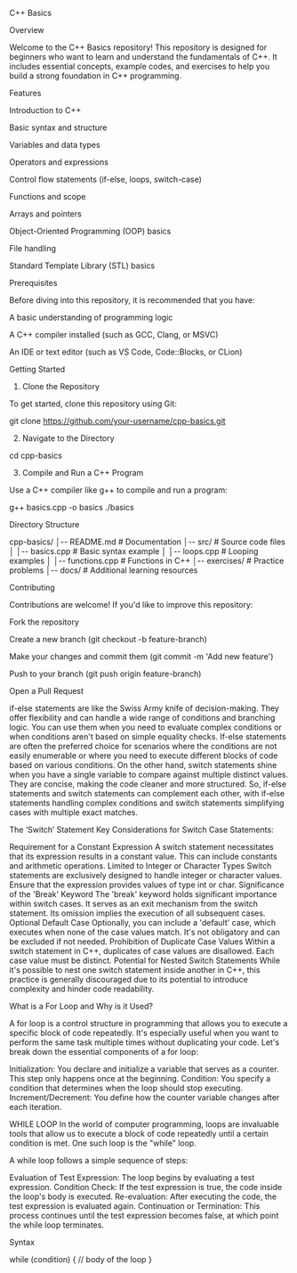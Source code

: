 C++ Basics

Overview

Welcome to the C++ Basics repository! This repository is designed for beginners who want to learn and understand the fundamentals of C++. It includes essential concepts, example codes, and exercises to help you build a strong foundation in C++ programming.

Features

Introduction to C++

Basic syntax and structure

Variables and data types

Operators and expressions

Control flow statements (if-else, loops, switch-case)

Functions and scope

Arrays and pointers

Object-Oriented Programming (OOP) basics

File handling

Standard Template Library (STL) basics

Prerequisites

Before diving into this repository, it is recommended that you have:

A basic understanding of programming logic

A C++ compiler installed (such as GCC, Clang, or MSVC)

An IDE or text editor (such as VS Code, Code::Blocks, or CLion)

Getting Started

1. Clone the Repository

To get started, clone this repository using Git:

git clone https://github.com/your-username/cpp-basics.git

2. Navigate to the Directory

cd cpp-basics

3. Compile and Run a C++ Program

Use a C++ compiler like g++ to compile and run a program:

g++ basics.cpp -o basics
./basics

Directory Structure

cpp-basics/
│-- README.md          # Documentation
│-- src/               # Source code files
│   │-- basics.cpp     # Basic syntax example
│   │-- loops.cpp      # Looping examples
│   │-- functions.cpp  # Functions in C++
│-- exercises/         # Practice problems
│-- docs/              # Additional learning resources

Contributing

Contributions are welcome! If you'd like to improve this repository:

Fork the repository

Create a new branch (git checkout -b feature-branch)

Make your changes and commit them (git commit -m 'Add new feature')

Push to your branch (git push origin feature-branch)

Open a Pull Request

if-else statements are like the Swiss Army knife of decision-making. They offer flexibility and can handle a wide range of conditions and branching logic. You can use them when you need to evaluate complex conditions or when conditions aren't based on simple equality checks. If-else statements are often the preferred choice for scenarios where the conditions are not easily enumerable or where you need to execute different blocks of code based on various conditions.
On the other hand, switch statements shine when you have a single variable to compare against multiple distinct values. They are concise, making the code cleaner and more structured. So, if-else statements and switch statements can complement each other, with if-else statements handling complex conditions and switch statements simplifying cases with multiple exact matches.

The ‘Switch’ Statement
Key Considerations for Switch Case Statements:

Requirement for a Constant Expression
A switch statement necessitates that its expression results in a constant value. This can include constants and arithmetic operations.
Limited to Integer or Character Types
Switch statements are exclusively designed to handle integer or character values. Ensure that the expression provides values of type int or char.
Significance of the 'Break' Keyword
The 'break' keyword holds significant importance within switch cases. It serves as an exit mechanism from the switch statement. Its omission implies the execution of all subsequent cases.
Optional Default Case
Optionally, you can include a 'default' case, which executes when none of the case values match. It's not obligatory and can be excluded if not needed.
Prohibition of Duplicate Case Values
Within a switch statement in C++, duplicates of case values are disallowed. Each case value must be distinct.
Potential for Nested Switch Statements
While it's possible to nest one switch statement inside another in C++, this practice is generally discouraged due to its potential to introduce complexity and hinder code readability.

What is a For Loop and Why is it Used?

A for loop is a control structure in programming that allows you to execute a specific block of code repeatedly. It's especially useful when you want to perform the same task multiple times without duplicating your code. Let's break down the essential components of a for loop:

Initialization: You declare and initialize a variable that serves as a counter. This step only happens once at the beginning.
Condition: You specify a condition that determines when the loop should stop executing.
Increment/Decrement: You define how the counter variable changes after each iteration.

WHILE LOOP 
In the world of computer programming, loops are invaluable tools that allow us to execute a block of code repeatedly until a certain condition is met. One such loop is the "while" loop.

A while loop follows a simple sequence of steps:

Evaluation of Test Expression: The loop begins by evaluating a test expression.
Condition Check: If the test expression is true, the code inside the loop's body is executed.
Re-evaluation: After executing the code, the test expression is evaluated again.
Continuation or Termination: This process continues until the test expression becomes false, at which point the while loop terminates.

Syntax

while (condition) {
    // body of the loop
}
